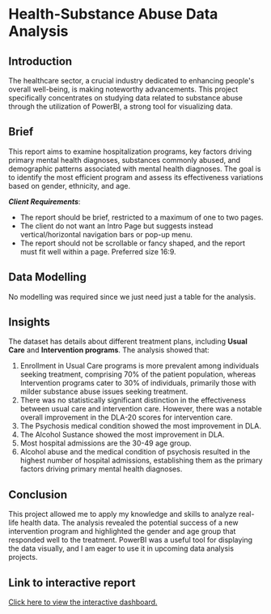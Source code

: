 # Health-Substance Abuse Data Analysis

## Introduction
The healthcare sector, a crucial industry dedicated to enhancing people's overall well-being, is making noteworthy advancements. This project specifically concentrates on studying data related to substance abuse through the utilization of PowerBI, a strong tool for visualizing data.

## Brief
This report aims to examine hospitalization programs, key factors driving primary mental health diagnoses, substances commonly abused, and demographic patterns associated with mental health diagnoses. The goal is to identify the most efficient program and assess its effectiveness variations based on gender, ethnicity, and age.

**_Client Requirements_**:
- The report should be brief, restricted to a maximum of one to two pages.
- The client do not want an Intro Page but suggests instead vertical/horizontal navigation bars or pop-up menu.
- The report should not be scrollable or fancy shaped, and  the report must fit well within a page. Preferred size 16:9.

## Data Modelling
No modelling was required since we just need just a table for the analysis.

## Insights
 The dataset has details about different treatment plans, including **Usual Care** and **Intervention programs**. The analysis showed that:
1. Enrollment in Usual Care programs is more prevalent among individuals seeking treatment, comprising 70% of the patient population, whereas Intervention programs cater to 30% of individuals, primarily those with milder substance abuse issues seeking treatment.
2. There was no statistically significant distinction in the effectiveness between usual care and intervention care. However, there was a notable overall improvement in the DLA-20 scores for intervention care.
3. The Psychosis medical condition showed the most improvement in DLA.
4. The Alcohol Sustance showed the most improvement in DLA.
5. Most hospital admissions are the 30-49 age group.
6. Alcohol abuse and the medical condition of psychosis resulted in the highest number of hospital admissions, establishing them as the primary factors driving primary mental health diagnoses.

## Conclusion
This project allowed me to apply my knowledge and skills to analyze real-life health data. The analysis revealed the potential success of a new intervention program and highlighted the gender and age group that responded well to the treatment. PowerBI was a useful tool for displaying the data visually, and I am eager to use it in upcoming data analysis projects.

## Link to interactive report
[Click here to view the interactive dashboard.](https://app.powerbi.com/view?r=eyJrIjoiZmFmMzM2ZTktNDVkZC00OTdmLWIxODMtODFjZDdlMDJhMzQzIiwidCI6IjcxNzQ2YTI1LWY5M2ItNGE0ZS04NTBmLTUwNTczMDkyZDBkMCIsImMiOjh9)
